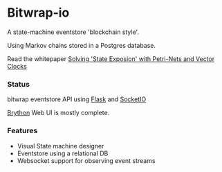 # Bitwrap-io

A state-machine eventstore 'blockchain style'.

Using Markov chains stored in a Postgres database.

Read the whitepaper [Solving 'State Exposion' with Petri-Nets and Vector Clocks](https://github.com/bitwrap/bitwrap-io/blob/master/whitepaper.md)

### Status

bitwrap eventstore API using [Flask](http://flask.pocoo.org/) and [SocketIO](https://socket.io/)

[Brython](https://www.brython.info/static_doc/en/intro.html) Web UI is mostly complete.


### Features

* Visual State machine designer
* Eventstore using a relational DB
* Websocket support for observing event streams
